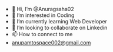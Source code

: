 - 👋 Hi, I’m @Anuragsaha02
- 👀 I’m interested in Coding 
- 🌱 I’m currently learning Web  Developer
- 💞️ I’m looking to collaborate on Linkedin
- 📫 How to connect to me 
- anupamtospace002@gmail.com

<!---
Anuragsaha02/Anuragsaha02 is a ✨ special ✨ repository because its `README.md` (this file) appears on your GitHub profile.
You can click the Preview link to take a look at your changes.
--->

